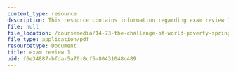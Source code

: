 ```yaml
---
content_type: resource
description: This resource contains information regarding exam review 1
file: null
file_location: /coursemedia/14-73-the-challenge-of-world-poverty-spring-2011/f6e34887bfda5a708cf580431048c489_MIT14_73S11_review_1.pdf
file_type: application/pdf
resourcetype: Document
title: exam review 1
uid: f6e34887-bfda-5a70-8cf5-80431048c489
---
```


